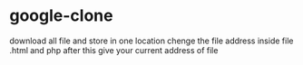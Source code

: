 # google-clone
download all file and store in one location
chenge the file address inside file .html and php after this give your current address of file 
